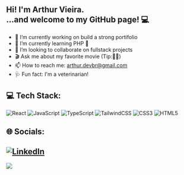 ## Hi! I'm Arthur Vieira. </br>...and welcome to my GitHub page! 💻

- 🔭 I’m currently working on build a strong portifolio
- 🌱 I’m currently learning PHP 🐘
- 🤝 I’m looking to collaborate on fullstack projects
- 🎬 Ask me about my favorite movie (Tip:🧠🦋)
- 📫 How to reach me: arthur.devbr@gmail.com
- 🩺 Fun fact: I'm a veterinarian!

## 💻 Tech Stack:
![React](https://img.shields.io/badge/react-%2320232a.svg?style=for-the-badge&logo=react&logoColor=%2361DAFB) ![JavaScript](https://img.shields.io/badge/javascript-%23323330.svg?style=for-the-badge&logo=javascript&logoColor=%23F7DF1E) ![TypeScript](https://img.shields.io/badge/typescript-%23007ACC.svg?style=for-the-badge&logo=typescript&logoColor=white) ![TailwindCSS](https://img.shields.io/badge/tailwindcss-%2338B2AC.svg?style=for-the-badge&logo=tailwind-css&logoColor=white) ![CSS3](https://img.shields.io/badge/css3-%231572B6.svg?style=for-the-badge&logo=css3&logoColor=white) ![HTML5](https://img.shields.io/badge/html5-%23E34F26.svg?style=for-the-badge&logo=html5&logoColor=white)

## 🌐 Socials:
[![LinkedIn](https://img.shields.io/badge/LinkedIn-%230077B5.svg?logo=linkedin&logoColor=white)](https://linkedin.com/in/arthur-vieira-dev/) 
---
[![](https://visitcount.itsvg.in/api?id=arthurfsvieira&icon=0&color=12)](https://visitcount.itsvg.in)

